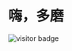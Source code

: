 # 嗨，多磨 

![visitor badge](http://jcat.top:8080/count/svg?visitor=c12814fd-259a-4857-8513-d1cb9a4e7797)

